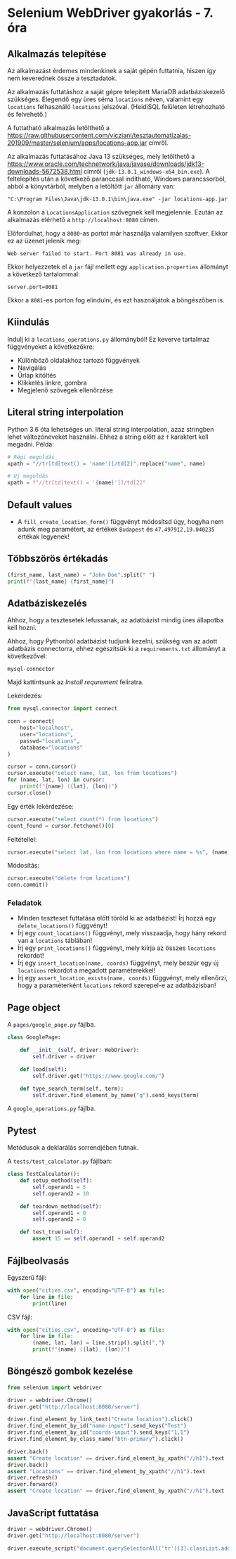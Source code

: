# Selenium WebDriver gyakorlás - 7. óra

## Alkalmazás telepítése

Az alkalmazást érdemes mindenkinek a saját gépén futtatnia, hiszen így nem
keverednek össze a tesztadatok. 

Az alkalmazás futtatáshoz a saját gépre
telepített MariaDB adatbáziskezelő szükséges. Elegendő egy üres séma `locations` néven, valamint egy `locations` felhasználó `locations` jelszóval. (HeidiSQL felületen létrehozható és felvehető.)

A futtatható alkalmazás letölthető a https://raw.githubusercontent.com/vicziani/tesztautomatizalas-201909/master/selenium/apps/locations-app.jar címről.

Az alkalmazás futtatásához Java 13 szükséges, mely letölthető a https://www.oracle.com/technetwork/java/javase/downloads/jdk13-downloads-5672538.html címről (`jdk-13.0.1_windows-x64_bin.exe`). A feltelepítés után a következő paranccsal indítható, Windows
parancssorból, abból a könyvtárból, melyben a letöltött `jar` állomány van:

```
"C:\Program Files\Java\jdk-13.0.1\bin\java.exe" -jar locations-app.jar
```

A konzolon a `LocationsApplication` szövegnek kell megjelennie. Ezután az alkalmazás elérhető a `http://localhost:8080` címen.

Előfordulhat, hogy a `8080`-as portot már használja valamilyen szoftver. Ekkor ez az üzenet
jelenik meg:

```
Web server failed to start. Port 8081 was already in use.
```

Ekkor helyezzetek el
a `jar` fájl mellett egy `application.properties` állományt a következő tartalommal:

```
server.port=8081
```

Ekkor a `8081`-es porton fog elindulni, és ezt használjátok a böngészőben is.


## Kiindulás

Indulj ki a `locations_operations.py` állományból!
Ez keverve tartalmaz függvényeket a következőkre:

* Különböző oldalakhoz tartozó függvények
* Navigálás
* Űrlap kitöltés
* Klikkelés linkre, gombra
* Megjelenő szövegek ellenőrzése

## Literal string interpolation

Python 3.6 óta lehetséges un. literal string interpolation, azaz
stringben lehet változóneveket használni. Ehhez a string előtt
az `f` karaktert kell megadni. Példa:

```python
# Régi megoldás
xpath = "//tr[td[text() = 'name']]/td[2]".replace("name", name)

# Új megoldás
xpath = f"//tr[td[text() = '{name}']]/td[2]"
```

## Default values

* A `fill_create_location_form()` függvényt módosítsd úgy, hogyha
nem adunk meg paramétert, az értékek `Budapest` és `47.497912,19.040235`
értékak legyenek!

## Többszörös értékadás

```python
(first_name, last_name) = "John Doe".split(" ")
print(f"{last_name} {first_name}")
```


## Adatbáziskezelés

Ahhoz, hogy a tesztesetek lefussanak, az adatbázist mindig
üres állapotba kell hozni.

Ahhoz, hogy Pythonból adatbázist tudjunk kezelni, szükség van
az adott adatbázis connectorra, ehhez egészítsük ki a
`requirements.txt` állományt a következővel:

```
mysql-connector
```

Majd kattintsunk az _Install requrement_ feliratra.

Lekérdezés:

```python
from mysql.connector import connect

conn = connect(
    host="localhost",
    user="locations",
    passwd="locations",
    database="locations"
)

cursor = conn.cursor()
cursor.execute("select name, lat, lon from locations")
for (name, lat, lon) in cursor:
    print(f"{name} ({lat}, {lon})")
cursor.close()
```

Egy érték lekérdezése:

```python
cursor.execute("select count(*) from locations")
count_found = cursor.fetchone()[0]
```

Feltétellel:

```python
cursor.execute("select lat, lon from locations where name = %s", (name, ))
```

Módosítás:

```python
cursor.execute("delete from locations")
conn.commit()
```

### Feladatok

* Minden teszteset futtatása előtt töröld ki az adatbázist! Írj hozzá egy `delete_locations()` függvényt!
* Írj egy `count_locations()` függvényt, mely visszaadja, hogy hány rekord van
a `locations` táblában!
* Írj egy `print_locations()` függvényt, mely kiírja az összes `locations` rekordot!
* Írj egy `insert_location(name, coords)` függvényt, mely
beszúr egy új `locations` rekordot a megadott paraméterekkel!
* Írj egy `assert_location_exists(name, coords)` függvényt, mely
ellenőrzi, hogy a paraméterként `locations` rekord szerepel-e az
adatbázisban!

## Page object

A `pages/google_page.py` fájlba.

```python
class GooglePage:

    def __init__(self, driver: WebDriver):
        self.driver = driver

    def load(self):
        self.driver.get("https://www.google.com/")

    def type_search_term(self, term):
        self.driver.find_element_by_name("q").send_keys(term)
```

A `google_operations.py` fájlba.

## Pytest

Metódusok a deklarálás sorrendjében futnak.

A `tests/test_calculator.py` fájlban:

```python
class TestCalculator():
    def setup_method(self):
        self.operand1 = 5
        self.operand2 = 10

    def teardown_method(self):
        self.operand1 = 0
        self.operand2 = 0

    def test_true(self):
        assert 15 == self.operand1 + self.operand2
```

## Fájlbeolvasás

Egyszerű fájl:

```python
with open("cities.csv", encoding="UTF-8") as file:
    for line in file:
        print(line)
```

CSV fájl:

```python
with open("cities.csv", encoding="UTF-8") as file:
    for line in file:
        (name, lat, lon) = line.strip().split(",")
        print(f"{name} ({lat}, {lon})")
```

## Böngésző gombok kezelése

```python
from selenium import webdriver

driver = webdriver.Chrome()
driver.get("http://localhost:8080/server")

driver.find_element_by_link_text("Create location").click()
driver.find_element_by_id("name-input").send_keys("Test")
driver.find_element_by_id("coords-input").send_keys("1,1")
driver.find_element_by_class_name("btn-primary").click()

driver.back()
assert "Create location" == driver.find_element_by_xpath("//h1").text
driver.back()
assert "Locations" == driver.find_element_by_xpath("//h1").text
driver.refresh()
driver.forward()
assert "Create location" == driver.find_element_by_xpath("//h1").text
```

## JavaScript futtatása

```python
driver = webdriver.Chrome()
driver.get("http://localhost:8080/server")

driver.execute_script("document.querySelectorAll('tr')[3].classList.add('table-primary')")
```